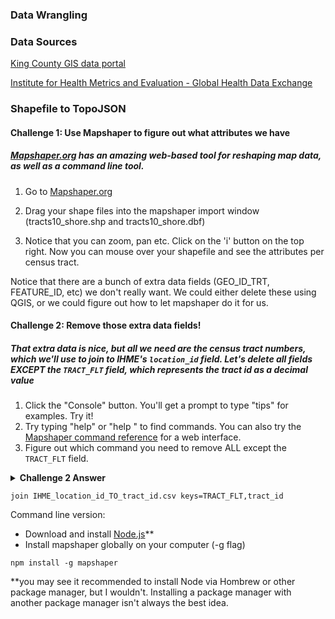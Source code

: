 
### Data Wrangling

### Data Sources
[King County GIS data portal](https://www5.kingcounty.gov/gisdataportal/)

[Institute for Health Metrics and Evaluation - Global Health Data Exchange](http://ghdx.healthdata.org/record/united-states-king-county-washington-life-expectancy-and-cause-specific-mortality-census)

### Shapefile to TopoJSON

#### Challenge 1: Use Mapshaper to figure out what attributes we have

##### [Mapshaper.org](http://mapshaper.org/) has an amazing web-based tool for reshaping map data, as well as a command line tool.

1. Go to [Mapshaper.org](http://mapshaper.org/)

1. Drag your shape files into the mapshaper import window (tracts10_shore.shp and tracts10_shore.dbf)

1. Notice that you can zoom, pan etc.  Click on the 'i' button on the top right.  Now you can mouse over your shapefile and see the attributes per census tract.

Notice that there are a bunch of extra data fields (GEO_ID_TRT, FEATURE_ID, etc) we don't really want.  We could either delete these using QGIS, or we could figure out how to let mapshaper do it for us.

#### Challenge 2: Remove those extra data fields!

##### That extra data is nice, but all we need are the census tract numbers, which we'll use to join to IHME's `location_id` field.  Let's delete all fields EXCEPT the `TRACT_FLT` field, which represents the tract id as a decimal value

1. Click the "Console" button.  You'll get a prompt to type "tips" for examples.  Try it!
2. Try typing "help" or "help <command name>" to find commands.  You can also try the [Mapshaper command reference](https://github.com/mbloch/mapshaper/wiki/Command-Reference) for a web interface.
3. Figure out which command you need to remove ALL except the `TRACT_FLT` field.

<details>
 <summary><strong>Challenge 2 Answer</strong></summary>
1. Type ```filter-fields 'TRACT_FLT'``` into the Mapshaper console.
2. Now use the info button and mouse over each tract to be sure that only the `TRACT_FLT` field is still there.

</details>


```
join IHME_location_id_TO_tract_id.csv keys=TRACT_FLT,tract_id
```
Command line version:
* Download and install [Node.js](https://nodejs.org/en/)**
* Install mapshaper globally on your computer (-g flag)
```
npm install -g mapshaper
```
**you may see it recommended to install Node via Hombrew or other package manager, but I wouldn't.  Installing a package manager with another package manager isn't always the best idea.

